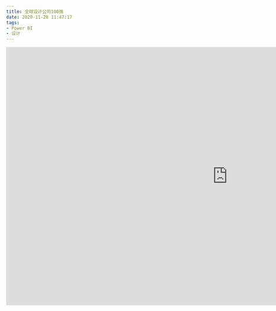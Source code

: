 ```yaml
---
title: 全球设计公司100强
date: 2020-11-28 11:47:17
tags: 
- Power BI
- 设计
---
```


<iframe width="1200" height="700" src="https://app.powerbi.com/view?r=eyJrIjoiMTljNGQ2OTUtYzE5NS00NjYxLWIzZDEtMTBhZGNhM2QwNTcwIiwidCI6IjU1NmQ2MDg2LTVmMjgtNDQwNC1iNjhhLWJhZDRlYTM1YzcxYSIsImMiOjN9&pageName=ReportSection143fe63b32bb3df1d9aa" frameborder="0" allowFullScreen="true"></iframe>